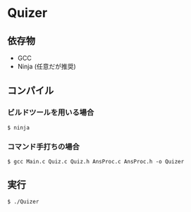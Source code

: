 # Quizer

## 依存物
- GCC
- Ninja (任意だが推奨)


## コンパイル
### ビルドツールを用いる場合
```
$ ninja
```

### コマンド手打ちの場合
```
$ gcc Main.c Quiz.c Quiz.h AnsProc.c AnsProc.h -o Quizer
```


## 実行
```
$ ./Quizer
```

